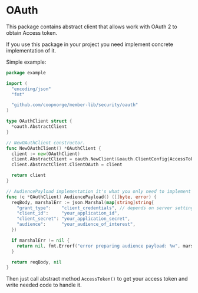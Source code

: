 <!-- markdownlint-disable-file MD009 -->
# OAuth

This package contains abstract client that allows work with OAuth 2 to obtain
Access token.

If you use this package in your project you need implement concrete
implementation of it.

Simple example:

```go
package example

import (
  "encoding/json"
  "fmt"

  "github.com/coopnorge/member-lib/security/oauth"
)

type OAuthClient struct {
  *oauth.AbstractClient
}

// NewOAuthClient constructor.
func NewOAuthClient() *OAuthClient {
  client := new(OAuthClient)
  client.AbstractClient = oauth.NewClient(&oauth.ClientConfig{AccessTokenURL: "https://login.mydomain.example/oauth/token"})
  client.AbstractClient.ClientOAuth = client

  return client
}

// AudiencePayload implementation it's what you only need to implement for oauth.AbstractClient.
func (c *OAuthClient) AudiencePayload() ([]byte, error) {
  reqBody, marshalErr := json.Marshal(map[string]string{
    "grant_type":    "client_credentials", // depends on server settings
    "client_id":     "your_application_id",
    "client_secret": "your_application_secret",
    "audience":      "your_audience_of_interest",
  })

  if marshalErr != nil {
    return nil, fmt.Errorf("error preparing audience payload: %w", marshalErr)
  }

  return reqBody, nil
}

```

Then just call abstract method `AccessToken()` to get your access token and
write needed code to handle it. 
